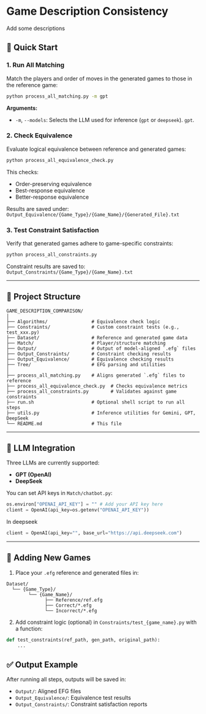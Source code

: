 # Game Description Consistency

Add some descriptions

## 🚀 Quick Start

### 1. Run All Matching

Match the players and order of moves in the generated games to those in the reference game:

```bash
python process_all_matching.py -m gpt
```

**Arguments:**

* `-m`, `--models`: Selects the LLM used for inference (`gpt` or `deepseek`). `gpt`.

### 2. Check Equivalence

Evaluate logical equivalence between reference and generated games:

```bash
python process_all_equivalence_check.py
```

This checks:

* Order-preserving equivalence
* Best-response equivalence
* Better-response equivalence

Results are saved under:
`Output_Equivalence/{Game_Type}/{Game_Name}/{Generated_File}.txt`

### 3. Test Constraint Satisfaction

Verify that generated games adhere to game-specific constraints:

```bash
python process_all_constraints.py
```

Constraint results are saved to:
`Output_Constraints/{Game_Type}/{Game_Name}.txt`

---

## 📁 Project Structure

```
GAME_DESCRIPTION_COMPARISON/
│
├── Algorithms/                # Equivalence check logic
├── Constraints/               # Custom constraint tests (e.g., test_xxx.py)
├── Dataset/                   # Reference and generated game data
├── Match/                     # Player/structure matching
├── Output/                    # Output of model-aligned `.efg` files
├── Output_Constraints/        # Constraint checking results
├── Output_Equivalence/        # Equivalence checking results
├── Tree/                      # EFG parsing and utilities
│
├── process_all_matching.py    # Aligns generated `.efg` files to reference
├── process_all_equivalence_check.py  # Checks equivalence metrics
├── process_all_constraints.py        # Validates against game constraints
├── run.sh                     # Optional shell script to run all steps
├── utils.py                   # Inference utilities for Gemini, GPT, DeepSeek
└── README.md                  # This file
```

---

## 🤖 LLM Integration

Three LLMs are currently supported:

* **GPT (OpenAI)**
* **DeepSeek**

You can set API keys in `Match/chatbot.py`:

```python
os.environ["OPENAI_API_KEY"] = "" # Add your API key here
client = OpenAI(api_key=os.getenv("OPENAI_API_KEY"))
```

In deepseek

```python
client = OpenAI(api_key="", base_url="https://api.deepseek.com")
```

---

## 🧪 Adding New Games

1. Place your `.efg` reference and generated files in:

```
Dataset/
  └── {Game_Type}/
        └── {Game_Name}/
              ├── Reference/ref.efg
              ├── Correct/*.efg
              └── Incorrect/*.efg
```

2. Add constraint logic (optional) in `Constraints/test_{game_name}.py` with a function:

```python
def test_constraints(ref_path, gen_path, original_path):
    ...
```

## ✅ Output Example

After running all steps, outputs will be saved in:

* `Output/`: Aligned EFG files
* `Output_Equivalence/`: Equivalence test results
* `Output_Constraints/`: Constraint satisfaction reports

